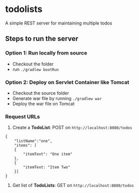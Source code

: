 # todolists
A simple REST server for maintaining multiple todos

## Steps to run the server
### Option 1: Run locally from source
* Checkout the folder
* run `./gradlew bootRun`

### Option 2: Deploy on Servlet Container like Tomcat
* Checkout the source folder
* Generate war file by running `./gradlew war`
* Deploy the war file on Tomcat

### Request URLs

1. Create a __TodoList__: POST on `http://localhost:8080/todos`
```
{
	"listName":"one",
	"items": [
	{
		"itemText": "One item"
	},
	{
		"itemText: "Item Two"
	}]
}
```
1. Get list of __TodoLists__: GET on `http://localhost:8080/todos`

